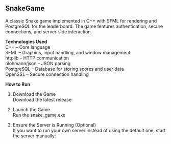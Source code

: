 ## SnakeGame
A classic Snake game implemented in C++ with SFML for rendering and PostgreSQL for the leaderboard. The game features authentication, secure connections, and server-side interaction.

**Technologies Used**<br>
C++ – Core language<br>
SFML – Graphics, input handling, and window management<br>
httplib – HTTP communication<br>
nlohmann/json – JSON parsing<br>
PostgreSQL – Database for storing scores and user data<br>
OpenSSL – Secure connection handling<br>

**How to Run**<br>
1. Download the Game<br>
Download the latest release

3. Launch the Game<br>
Run the snake_game.exe

5. Ensure the Server is Running (Optional)<br>
If you want to run your own server instead of using the default one, start the server manually:
